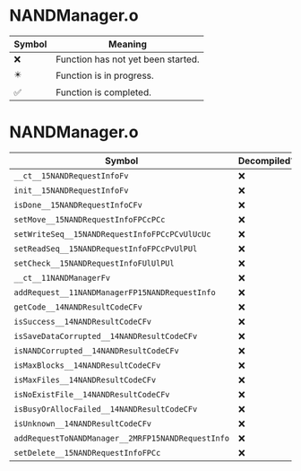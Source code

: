 # NANDManager.o
| Symbol | Meaning 
| ------------- | ------------- 
| :x: | Function has not yet been started. 
| :eight_pointed_black_star: | Function is in progress. 
| :white_check_mark: | Function is completed. 


# NANDManager.o
| Symbol | Decompiled? |
| ------------- | ------------- |
| `__ct__15NANDRequestInfoFv` | :x: |
| `init__15NANDRequestInfoFv` | :x: |
| `isDone__15NANDRequestInfoCFv` | :x: |
| `setMove__15NANDRequestInfoFPCcPCc` | :x: |
| `setWriteSeq__15NANDRequestInfoFPCcPCvUlUcUc` | :x: |
| `setReadSeq__15NANDRequestInfoFPCcPvUlPUl` | :x: |
| `setCheck__15NANDRequestInfoFUlUlPUl` | :x: |
| `__ct__11NANDManagerFv` | :x: |
| `addRequest__11NANDManagerFP15NANDRequestInfo` | :x: |
| `getCode__14NANDResultCodeCFv` | :x: |
| `isSuccess__14NANDResultCodeCFv` | :x: |
| `isSaveDataCorrupted__14NANDResultCodeCFv` | :x: |
| `isNANDCorrupted__14NANDResultCodeCFv` | :x: |
| `isMaxBlocks__14NANDResultCodeCFv` | :x: |
| `isMaxFiles__14NANDResultCodeCFv` | :x: |
| `isNoExistFile__14NANDResultCodeCFv` | :x: |
| `isBusyOrAllocFailed__14NANDResultCodeCFv` | :x: |
| `isUnknown__14NANDResultCodeCFv` | :x: |
| `addRequestToNANDManager__2MRFP15NANDRequestInfo` | :x: |
| `setDelete__15NANDRequestInfoFPCc` | :x: |
